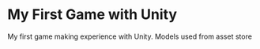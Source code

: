 # My First Game with Unity
 My first game making experience with Unity. Models used from asset store
